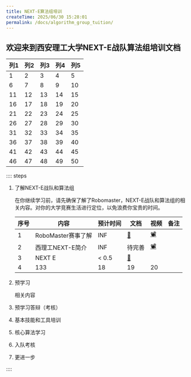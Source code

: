 ```yaml
---
title: NEXT-E算法组培训 
createTime: 2025/06/30 15:28:01
permalink: /docs/algorithm_group_tuition/
---
```

<!--
 *  _   _  _______   _______   _____  
 * | \ | ||  ___\ \ / /_   _| |  ___| 
 * |  \| || |__  \ V /  | |   | |__   
 * | . ` ||  __| /   \  | |   |  __|  
 * | |\  || |___/ /^\ \ | |   | |___  
 * \_| \_/\____/\/   \/ \_/   \____/  
 * 
 * @Author: ziyu (Chen Zhaoyu)
 * @Date: 2025-06-30 15:28:01
 * @LastEditors: ziyu (Chen Zhaoyu)
 * @LastEditTime: 2025-06-30 15:31:36
 * @Description: 
 * Copyright (c) 2025 by XAUT NEXT-E/ziyu, All Rights Reserved. 
-->

## 欢迎来到西安理工大学NEXT-E战队算法组培训文档


| 列1 | 列2 | 列3 | 列4 | 列5 |
|-----|-----|-----|-----|-----|
|  1  |  2  |  3  |  4  |  5  |
|  6  |  7  |  8  |  9  | 10  |
| 11  | 12  | 13  | 14  | 15  |
| 16  | 17  | 18  | 19  | 20  |
| 21  | 22  | 23  | 24  | 25  |
| 26  | 27  | 28  | 29  | 30  |
| 31  | 32  | 33  | 34  | 35  |
| 36  | 37  | 38  | 39  | 40  |
| 41  | 42  | 43  | 44  | 45  |
| 46  | 47  | 48  | 49  | 50  |

:::: steps

1. 了解NEXT-E战队和算法组

    在你继续学习前，请先确保了解了Robomaster，NEXT-E战队和算法组的相关内容。对你的大学竞赛生活进行定位，以免浪费你宝贵的时间。

    | 序号 | 内容 | 预计时间 | 文档 | 视频 | 备注 |
    |-----|-----|-----|-----|-----|-----|
    | 1 | RoboMaster赛事了解 | INF | [📑](https://www.robomaster.com/zh-CN) | [📽️](https://space.bilibili.com/20554233) | |
    | 2 | 西理工NEXT-E简介 | INF | 待完善 | [📽️](https://space.bilibili.com/1289802205) | |
    | 3 | NEXT E  | < 0.5 | [📑](/docs/algorithm_group_tuition/9inviuxt/) | | |
    | 4 | 133  | 18  | 19  | 20  | |

2. 预学习

    相关内容

3. 预学习答辩（考核）

4. 基本技能和工具培训

5. 核心算法学习

6. 入队考核

7. 更进一步

::::